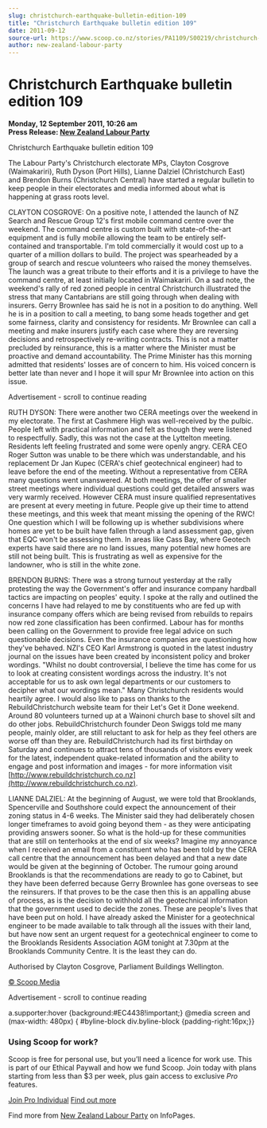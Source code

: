 ```yaml
---
slug: christchurch-earthquake-bulletin-edition-109
title: "Christchurch Earthquake bulletin edition 109"
date: 2011-09-12
source-url: https://www.scoop.co.nz/stories/PA1109/S00219/christchurch-earthquake-bulletin-edition-109.htm
author: new-zealand-labour-party
---
```

Christchurch Earthquake bulletin edition 109
============================================

**Monday, 12 September 2011, 10:26 am**  
**Press Release: [New Zealand Labour Party](https://info.scoop.co.nz/New_Zealand_Labour_Party)**

Christchurch Earthquake bulletin edition 109

The Labour Party's Christchurch electorate MPs, Clayton Cosgrove (Waimakariri), Ruth Dyson (Port Hills), Lianne Dalziel (Christchurch East) and Brendon Burns (Christchurch Central) have started a regular bulletin to keep people in their electorates and media informed about what is happening at grass roots level.

CLAYTON COSGROVE: On a positive note, I attended the launch of NZ Search and Rescue Group 12's first mobile command centre over the weekend. The command centre is custom built with state-of-the-art equipment and is fully mobile allowing the team to be entirely self-contained and transportable. I'm told commercially it would cost up to a quarter of a million dollars to build. The project was spearheaded by a group of search and rescue volunteers who raised the money themselves. The launch was a great tribute to their efforts and it is a privilege to have the command centre, at least initially located in Waimakariri. On a sad note, the weekend's rally of red zoned people in central Christchurch illustrated the stress that many Cantabrians are still going through when dealing with insurers. Gerry Brownlee has said he is not in a position to do anything. Well he is in a position to call a meeting, to bang some heads together and get some fairness, clarity and consistency for residents. Mr Brownlee can call a meeting and make insurers justify each case where they are reversing decisions and retrospectively re-writing contracts. This is not a matter precluded by reinsurance, this is a matter where the Minister must be proactive and demand accountability. The Prime Minister has this morning admitted that residents' losses are of concern to him. His voiced concern is better late than never and I hope it will spur Mr Brownlee into action on this issue.

Advertisement - scroll to continue reading





RUTH DYSON: There were another two CERA meetings over the weekend in my electorate. The first at Cashmere High was well-received by the pulbic. People left with practical information and felt as though they were listened to respectfully. Sadly, this was not the case at the Lyttelton meeting. Residents left feeling frustrated and some were openly angry. CERA CEO Roger Sutton was unable to be there which was understandable, and his replacement Dr Jan Kupec (CERA's chief geotechnical engineer) had to leave before the end of the meeting. Without a representative from CERA many questions went unanswered. At both meetings, the offer of smaller street meetings where individual questions could get detailed answers was very warmly received. However CERA must insure qualified representatives are present at every meeting in future. People give up their time to attend these meetings, and this week that meant missing the opening of the RWC! One question which I will be following up is whether subdivisions where homes are yet to be built have fallen through a land assessment gap, given that EQC won't be assessing them. In areas like Cass Bay, where Geotech experts have said there are no land issues, many potential new homes are still not being built. This is frustrating as well as expensive for the landowner, who is still in the white zone.

BRENDON BURNS: There was a strong turnout yesterday at the rally protesting the way the Government's offer and insurance company hardball tactics are impacting on peoples' equity. I spoke at the rally and outlined the concerns I have had relayed to me by constituents who are fed up with insurance company offers which are being revised from rebuilds to repairs now red zone classification has been confirmed. Labour has for months been calling on the Government to provide free legal advice on such questionable decisions. Even the insurance companies are questioning how they've behaved. NZI's CEO Karl Armstrong is quoted in the latest industry journal on the issues have been created by inconsistent policy and broker wordings. "Whilst no doubt controversial, I believe the time has come for us to look at creating consistent wordings across the industry. It's not acceptable for us to ask own legal departments or our customers to decipher what our wordings mean." Many Christchurch residents would heartily agree. I would also like to pass on thanks to the RebuildChristchurch website team for their Let's Get it Done weekend. Around 80 volunteers turned up at a Wainoni church base to shovel silt and do other jobs. RebuildChristchurch founder Deon Swiggs told me many people, mainly older, are still reluctant to ask for help as they feel others are worse off than they are. RebuildChristchurch had its first birthday on Saturday and continues to attract tens of thousands of visitors every week for the latest, independent quake-related information and the ability to engage and post information and images - for more information visit [http://www.rebuildchristchurch.co.nz](http://www.rebuildchristchurch.co.nz).

LIANNE DALZIEL: At the beginning of August, we were told that Brooklands, Spencerville and Southshore could expect the announcement of their zoning status in 4-6 weeks. The Minister said they had deliberately chosen longer timeframes to avoid going beyond them - as they were anticipating providing answers sooner. So what is the hold-up for these communities that are still on tenterhooks at the end of six weeks? Imagine my annoyance when I received an email from a constituent who has been told by the CERA call centre that the announcement has been delayed and that a new date would be given at the beginning of October. The rumour going around Brooklands is that the recommendations are ready to go to Cabinet, but they have been deferred because Gerry Brownlee has gone overseas to see the reinsurers. If that proves to be the case then this is an appalling abuse of process, as is the decision to withhold all the geotechnical information that the government used to decide the zones. These are people's lives that have been put on hold. I have already asked the Minister for a geotechnical engineer to be made available to talk through all the issues with their land, but have now sent an urgent request for a geotechnical engineer to come to the Brooklands Residents Association AGM tonight at 7.30pm at the Brooklands Community Centre. It is the least they can do.

Authorised by Clayton Cosgrove, Parliament Buildings Wellington.

[© Scoop Media](http://www.scoop.co.nz/about/terms.html)  

Advertisement - scroll to continue reading



a.supporter:hover {background:#EC4438!important;} @media screen and (max-width: 480px) { #byline-block div.byline-block {padding-right:16px;}}

### Using Scoop for work?

Scoop is free for personal use, but you’ll need a licence for work use. This is part of our Ethical Paywall and how we fund Scoop. Join today with plans starting from less than $3 per week, plus gain access to exclusive _Pro_ features.  
  
[Join Pro Individual](https://pro.scoop.co.nz/Individual/?from=ProIn24) [Find out more](https://pro.scoop.co.nz/using-scoop-for-work/?from=ProIn24)

Find more from [New Zealand Labour Party](https://info.scoop.co.nz/New_Zealand_Labour_Party) on InfoPages.